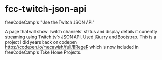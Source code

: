 # fcc-twitch-json-api
freeCodeCamp's "Use the Twitch JSON API"

A page that will show Twitch channels' status and display details if currently streaming using Twitch.tv's JSON API. Used jQuery and Bootstrap. This is a project I did years back on codepen https://codepen.io/mecawish/full/BRegeR which is now included in freeCodeCamp's Take Home Projects.
